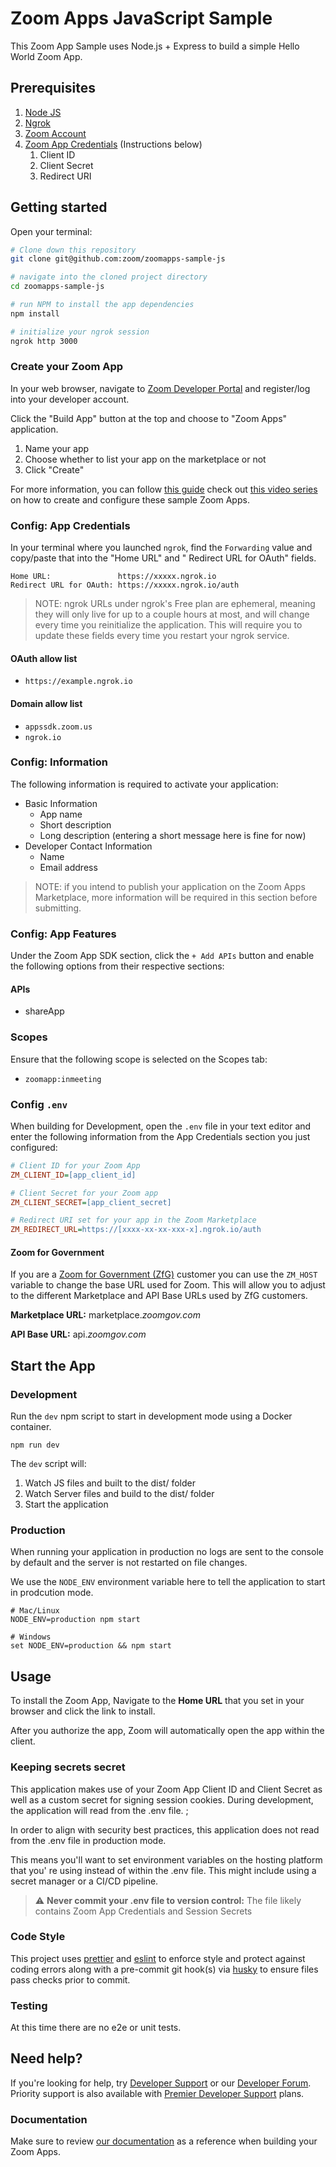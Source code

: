 # Zoom Apps JavaScript Sample

This Zoom App Sample uses Node.js + Express to build a simple Hello World Zoom App.

## Prerequisites

1. [Node JS](https://nodejs.org/en/)
2. [Ngrok](https://ngrok.com/docs/getting-started)
3. [Zoom Account](https://support.zoom.us/hc/en-us/articles/207278726-Plan-Types-)
4. [Zoom App Credentials](#config:-app-credentials) (Instructions below)
    1. Client ID
    2. Client Secret
    3. Redirect URI

## Getting started

Open your terminal:

```bash
# Clone down this repository
git clone git@github.com:zoom/zoomapps-sample-js

# navigate into the cloned project directory
cd zoomapps-sample-js

# run NPM to install the app dependencies
npm install

# initialize your ngrok session
ngrok http 3000
```

### Create your Zoom App

In your web browser, navigate to [Zoom Developer Portal](https://developers.zoom.us/) and register/log into your
developer account.

Click the "Build App" button at the top and choose to "Zoom Apps" application.

1. Name your app
2. Choose whether to list your app on the marketplace or not
3. Click "Create"

For more information, you can follow [this guide](https://dev.to/zoom/introducing-zoom-apps-33he)
check out [this video series](https://www.youtube.com/playlist?list=PLKpRxBfeD1kGN-0QgQ6XtSwtxI3GQM16R) on how to create and configure these sample Zoom Apps.

### Config: App Credentials

In your terminal where you launched `ngrok`, find the `Forwarding` value and copy/paste that into the "Home URL" and "
Redirect URL for OAuth" fields.

```
Home URL:               https://xxxxx.ngrok.io
Redirect URL for OAuth: https://xxxxx.ngrok.io/auth
```

> NOTE: ngrok URLs under ngrok's Free plan are ephemeral, meaning they will only live for up to a couple hours at most, and will change every time you reinitialize the application. This will require you to update these fields every time you restart your ngrok service.

#### OAuth allow list

- `https://example.ngrok.io`

#### Domain allow list

- `appssdk.zoom.us`
- `ngrok.io`

### Config: Information

The following information is required to activate your application:

- Basic Information
    - App name
    - Short description
    - Long description (entering a short message here is fine for now)
- Developer Contact Information
    - Name
    - Email address

> NOTE: if you intend to publish your application on the Zoom Apps Marketplace, more information will be required in this section before submitting.

### Config: App Features

Under the Zoom App SDK section, click the `+ Add APIs` button and enable the following options from their respective
sections:

#### APIs

- shareApp

### Scopes

Ensure that the following scope is selected on the Scopes tab:
- `zoomapp:inmeeting`

### Config `.env`

When building for Development, open the `.env` file in your text editor and enter the following information from the App Credentials section you just
configured:

```ini
# Client ID for your Zoom App
ZM_CLIENT_ID=[app_client_id]

# Client Secret for your Zoom app
ZM_CLIENT_SECRET=[app_client_secret]

# Redirect URI set for your app in the Zoom Marketplace
ZM_REDIRECT_URL=https://[xxxx-xx-xx-xxx-x].ngrok.io/auth
```

#### Zoom for Government

If you are a [Zoom for Government (ZfG)](https://www.zoomgov.com/) customer you can use the `ZM_HOST` variable to change
the base URL used for Zoom. This will allow you to adjust to the different Marketplace and API Base URLs used by ZfG
customers.

**Marketplace URL:** marketplace.*zoomgov.com*

**API Base URL:** api.*zoomgov.com*

## Start the App

### Development

Run the `dev` npm script to start in development mode using a Docker container.

```shell
npm run dev
```

The `dev` script will:

1. Watch JS files and built to the dist/ folder
1. Watch Server files and build to the dist/ folder
1. Start the application

### Production

When running your application in production no logs are sent to the console by default and the server is not restarted
on file changes.

We use the `NODE_ENV` environment variable here to tell the application to start in prodcution mode.

```shell
# Mac/Linux
NODE_ENV=production npm start

# Windows
set NODE_ENV=production && npm start
````

## Usage

To install the Zoom App, Navigate to the **Home URL** that you set in your browser and click the link to install.

After you authorize the app, Zoom will automatically open the app within the client.

### Keeping secrets secret

This application makes use of your Zoom App Client ID and Client Secret as well as a custom secret for signing session
cookies. During development, the application will read from the .env file. ;

In order to align with security best practices, this application does not read from the .env file in production mode.

This means you'll want to set environment variables on the hosting platform that you'
re using instead of within the .env file. This might include using a secret manager or a CI/CD pipeline.

> :warning: **Never commit your .env file to version control:** The file likely contains Zoom App Credentials and Session Secrets

### Code Style

This project uses [prettier](https://prettier.io/) and [eslint](https://eslint.org/) to enforce style and protect
against coding errors along with a pre-commit git hook(s) via [husky](https://typicode.github.io/husky/#/) to ensure
files pass checks prior to commit.

### Testing

At this time there are no e2e or unit tests.

## Need help?

If you're looking for help, try [Developer Support](https://devsupport.zoom.us) or
our [Developer Forum](https://devforum.zoom.us). Priority support is also available
with [Premier Developer Support](https://zoom.us/docs/en-us/developer-support-plans.html) plans.

### Documentation
Make sure to review [our documentation](https://marketplace.zoom.us/docs/zoom-apps/introduction/) as a reference when building your Zoom Apps.
